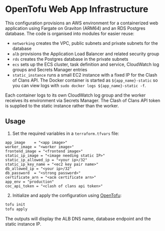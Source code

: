 # OpenTofu Web App Infrastructure

This configuration provisions an AWS environment for a containerized web application using Fargate on Graviton (ARM64) and an RDS Postgres database. The code is organised into modules for easier reuse:

- `networking` creates the VPC, public subnets and private subnets for the database
- `alb` provisions the Application Load Balancer and related security group
- `rds` creates the Postgres database in the private subnets
- `ecs` sets up the ECS cluster, task definition and service, CloudWatch log groups and Secrets Manager entries
- `static_instance` runs a small EC2 instance with a fixed IP for the Clash of Clans API. The Docker container is started as `${app_name}-static` so you can view logs with `sudo docker logs ${app_name}-static -f`.

Each container logs to its own CloudWatch log group and the worker receives its environment via Secrets Manager. The Clash of Clans API token is supplied to the static instance rather than the worker.

## Usage
1. Set the required variables in a `terraform.tfvars` file:

```hcl
app_image    = "<app image>"
worker_image = "<worker image>"
frontend_image = "<frontend image>"
static_ip_image = "<image needing static IP>"
static_ip_allowed_ip = "<your ip>/32"
static_ip_key_name = "<ec2 key pair name>"
db_allowed_ip = "<your ip>/32"
db_password  = "<strong password>"
certificate_arn = "<acm certificate arn>"
app_env = "production"
coc_api_token = "<clash of clans api token>"
```

2. Initialize and apply the configuration using [OpenTofu](https://opentofu.org/):

```bash
tofu init
tofu apply
```

The outputs will display the ALB DNS name, database endpoint and the static instance IP.
